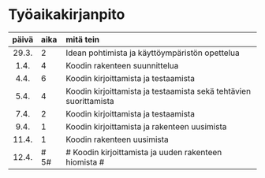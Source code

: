 # Työaikakirjanpito

| päivä | aika | mitä tein  |
| :----:|:-----| :-----|
| 29.3. | 2    | Idean pohtimista ja käyttöympäristön opettelua |
| 1.4.  | 4    | Koodin rakenteen suunnittelua |
| 4.4.  | 6    | Koodin kirjoittamista ja testaamista |
| 5.4.  | 4    | Koodin kirjoittamista ja testaamista sekä tehtävien suorittamista|
| 7.4.  | 2    | Koodin kirjoittamista ja testaamista |
| 9.4.  | 1    | Koodin kirjoittamista ja rakenteen uusimista |
| 11.4. | 1    | Koodin rakenteen uusimista |
| 12.4. |# 5#  | # Koodin kirjoittamista ja uuden rakenteen hiomista # |
